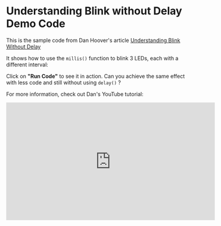 # Understanding Blink without Delay Demo Code

This is the sample code from Dan Hoover's article <a href="https://developwithdan.com/understanding-blink-without-delay/" target="_blank">Understanding Blink Without Delay</a>

It shows how to use the `millis()` function to blink 3 LEDs, each with a different interval:

<wokwi-led color="red" label="2"></wokwi-led>
<wokwi-led color="blue" label="3"></wokwi-led>
<wokwi-led color="green" label="4"></wokwi-led>

Click on <strong>"Run Code"</strong> to see it in action. Can you achieve the same effect with
less code and still without using `delay()` ?

For more information, check out Dan's YouTube tutorial:

<iframe width="560" height="315" src="https://www.youtube.com/embed/v5SpPXMmHJE" frameborder="0" allow="accelerometer; autoplay; encrypted-media; gyroscope; picture-in-picture" allowfullscreen></iframe>
